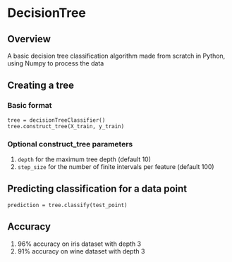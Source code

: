 # DecisionTree

## Overview
A basic decision tree classification algorithm made from scratch in Python, using Numpy to process the data

## Creating a tree

### Basic format
```
tree = decisionTreeClassifier()
tree.construct_tree(X_train, y_train)
```

### Optional construct_tree parameters
1) `depth` for the maximum tree depth (default 10)
2) `step_size` for the number of finite intervals per feature (default 100)

##  Predicting classification for a data point
```
prediction = tree.classify(test_point)
```

## Accuracy
1) 96% accuracy on iris dataset with depth 3
2) 91% accuracy on wine dataset with depth 3
